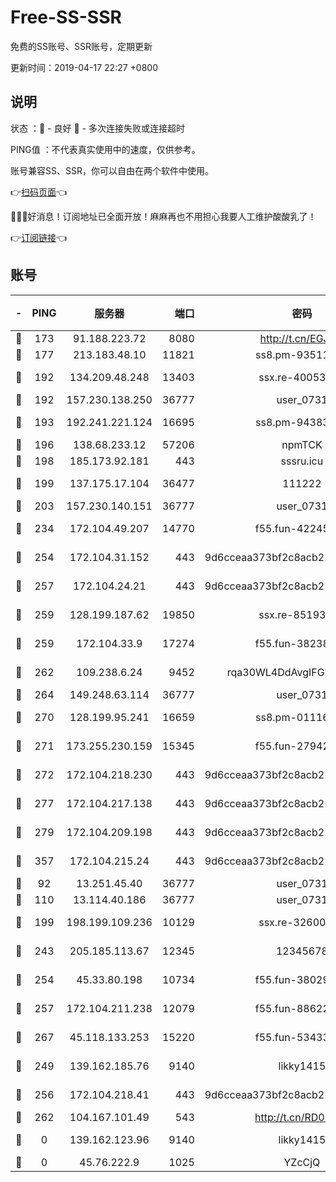 # Free-SS-SSR

免费的SS账号、SSR账号，定期更新

更新时间：2019-04-17 22:27 +0800

## 说明

状态     ：🙂 - 良好 🙁 - 多次连接失败或连接超时

PING值   ：不代表真实使用中的速度，仅供参考。

账号兼容SS、SSR，你可以自由在两个软件中使用。

👉[扫码页面](https://liesauer.github.io/Free-SS-SSR/)👈

🎉🎉🎉好消息！订阅地址已全面开放！麻麻再也不用担心我要人工维护酸酸乳了！

👉[订阅链接](https://www.liesauer.net/yogurt/subscribe?ACCESS_TOKEN=DAYxR3mMaZAsaqUb)👈

## 账号

|-|PING|服务器|端口|密码|加密方式|区域|
|:----:|:----:|:-----:|-----:|:----:|:----:|:----:|
|🙂|173|91.188.223.72|8080|http://t.cn/EGJIyrl|rc4-md5|RU|
|🙂|177|213.183.48.10|11821|ss8.pm-93511134|rc4-md5|RU|
|🙂|192|134.209.48.248|13403|ssx.re-40053227|aes-256-cfb|US|
|🙂|192|157.230.138.250|36777|user_0731|chacha20|US|
|🙂|193|192.241.221.124|16695|ss8.pm-94383396|aes-256-cfb|US|
|🙂|196|138.68.233.12|57206|npmTCK|rc4-md5|US|
|🙂|198|185.173.92.181|443|sssru.icu|rc4-md5|RU|
|🙂|199|137.175.17.104|36477|111222|aes-256-cfb|US|
|🙂|203|157.230.140.151|36777|user_0731|chacha20|US|
|🙂|234|172.104.49.207|14770|f55.fun-42245858|aes-256-cfb|SG|
|🙂|254|172.104.31.152|443|9d6cceaa373bf2c8acb22e60b6a58be6|aes-256-cfb|US|
|🙂|257|172.104.24.21|443|9d6cceaa373bf2c8acb22e60b6a58be6|aes-256-cfb|US|
|🙂|259|128.199.187.62|19850|ssx.re-85193489|aes-256-cfb|SG|
|🙂|259|172.104.33.9|17274|f55.fun-38238921|aes-256-cfb|SG|
|🙂|262|109.238.6.24|9452|rqa30WL4DdAvgIFG6Fs3znzTa|aes-256-cfb|FR|
|🙂|264|149.248.63.114|36777|user_0731|chacha20|CA|
|🙂|270|128.199.95.241|16659|ss8.pm-01116190|aes-256-cfb|SG|
|🙂|271|173.255.230.159|15345|f55.fun-27942756|aes-256-cfb|US|
|🙂|272|172.104.218.230|443|9d6cceaa373bf2c8acb22e60b6a58be6|aes-256-cfb|US|
|🙂|277|172.104.217.138|443|9d6cceaa373bf2c8acb22e60b6a58be6|aes-256-cfb|US|
|🙂|279|172.104.209.198|443|9d6cceaa373bf2c8acb22e60b6a58be6|aes-256-cfb|US|
|🙂|357|172.104.215.24|443|9d6cceaa373bf2c8acb22e60b6a58be6|aes-256-cfb|US|
|🙂|92|13.251.45.40|36777|user_0731|chacha20|SG|
|🙂|110|13.114.40.186|36777|user_0731|chacha20|JP|
|🙂|199|198.199.109.236|10129|ssx.re-32600039|aes-256-cfb|US|
|🙂|243|205.185.113.67|12345|12345678|aes-256-cfb|US|
|🙂|254|45.33.80.198|10734|f55.fun-38029419|aes-256-cfb|US|
|🙂|257|172.104.211.238|12079|f55.fun-88622379|aes-256-cfb|US|
|🙂|267|45.118.133.253|15220|f55.fun-53433183|aes-256-cfb|SG|
|🙁|249|139.162.185.76|9140|likky1415|aes-256-cfb|DE|
|🙁|256|172.104.218.41|443|9d6cceaa373bf2c8acb22e60b6a58be6|aes-256-cfb|US|
|🙁|262|104.167.101.49|543|http://t.cn/RD0D7sx|rc4-md5|CA|
|🙁|0|139.162.123.96|9140|likky1415|aes-256-cfb|JP|
|🙁|0|45.76.222.9|1025|YZcCjQ|rc4-md5|JP|
